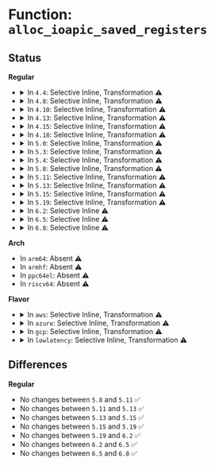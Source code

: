 # Function: <code>alloc_ioapic_saved_registers</code>

## Status
<b>Regular</b>
<ul>
<li>
<details>
<summary>In <code>4.4</code>: Selective Inline, Transformation ⚠️</summary>

**Collision:** Unique Static

**Inline:** Selective

**Transformation:** True

**Instances:**

```
In arch/x86/kernel/apic/io_apic.c (ffffffff8107d07a)
Location: arch/x86/kernel/apic/io_apic.c:232
Inline: True
Inline callers:
  - arch/x86/kernel/apic/io_apic.c:arch_early_ioapic_init
  - arch/x86/kernel/apic/io_apic.c:mp_register_ioapic
Direct callers:
  - arch/x86/kernel/apic/io_apic.c:arch_early_ioapic_init
  - arch/x86/kernel/apic/io_apic.c:mp_register_ioapic
```
**Symbols:**

```
ffffffff8107d07a-ffffffff8107d0c0: alloc_ioapic_saved_registers.part.6 (STB_LOCAL)
```
</details>
</li>
<li>
<details>
<summary>In <code>4.8</code>: Selective Inline, Transformation ⚠️</summary>

**Collision:** Unique Static

**Inline:** Selective

**Transformation:** True

**Instances:**

```
In arch/x86/kernel/apic/io_apic.c (ffffffff81058582)
Location: arch/x86/kernel/apic/io_apic.c:232
Inline: True
Inline callers:
  - arch/x86/kernel/apic/io_apic.c:mp_register_ioapic
  - arch/x86/kernel/apic/io_apic.c:arch_early_ioapic_init
Direct callers:
  - arch/x86/kernel/apic/io_apic.c:mp_register_ioapic
  - arch/x86/kernel/apic/io_apic.c:arch_early_ioapic_init
```
**Symbols:**

```
ffffffff8107eb60-ffffffff8107eba6: alloc_ioapic_saved_registers.part.6 (STB_LOCAL)
```
</details>
</li>
<li>
<details>
<summary>In <code>4.10</code>: Selective Inline, Transformation ⚠️</summary>

**Collision:** Unique Static

**Inline:** Selective

**Transformation:** True

**Instances:**

```
In arch/x86/kernel/apic/io_apic.c (ffffffff8105b312)
Location: arch/x86/kernel/apic/io_apic.c:231
Inline: True
Inline callers:
  - arch/x86/kernel/apic/io_apic.c:mp_register_ioapic
  - arch/x86/kernel/apic/io_apic.c:arch_early_ioapic_init
Direct callers:
  - arch/x86/kernel/apic/io_apic.c:mp_register_ioapic
  - arch/x86/kernel/apic/io_apic.c:arch_early_ioapic_init
```
**Symbols:**

```
ffffffff8108320f-ffffffff81083255: alloc_ioapic_saved_registers.part.8 (STB_LOCAL)
```
</details>
</li>
<li>
<details>
<summary>In <code>4.13</code>: Selective Inline, Transformation ⚠️</summary>

**Collision:** Unique Static

**Inline:** Selective

**Transformation:** True

**Instances:**

```
In arch/x86/kernel/apic/io_apic.c (ffffffff8105a88b)
Location: arch/x86/kernel/apic/io_apic.c:231
Inline: True
Inline callers:
  - arch/x86/kernel/apic/io_apic.c:mp_register_ioapic
  - arch/x86/kernel/apic/io_apic.c:arch_early_ioapic_init
Direct callers:
  - arch/x86/kernel/apic/io_apic.c:mp_register_ioapic
  - arch/x86/kernel/apic/io_apic.c:arch_early_ioapic_init
```
**Symbols:**

```
ffffffff8105ac66-ffffffff8105acb1: alloc_ioapic_saved_registers.part.9 (STB_LOCAL)
```
</details>
</li>
<li>
<details>
<summary>In <code>4.15</code>: Selective Inline, Transformation ⚠️</summary>

**Collision:** Unique Static

**Inline:** Selective

**Transformation:** True

**Instances:**

```
In arch/x86/kernel/apic/io_apic.c (ffffffff8105edcd)
Location: arch/x86/kernel/apic/io_apic.c:232
Inline: True
Inline callers:
  - arch/x86/kernel/apic/io_apic.c:mp_register_ioapic
  - arch/x86/kernel/apic/io_apic.c:arch_early_ioapic_init
Direct callers:
  - arch/x86/kernel/apic/io_apic.c:mp_register_ioapic
  - arch/x86/kernel/apic/io_apic.c:arch_early_ioapic_init
```
**Symbols:**

```
ffffffff8105f1ad-ffffffff8105f1f8: alloc_ioapic_saved_registers.part.5 (STB_LOCAL)
```
</details>
</li>
<li>
<details>
<summary>In <code>4.18</code>: Selective Inline, Transformation ⚠️</summary>

**Collision:** Unique Static

**Inline:** Selective

**Transformation:** True

**Instances:**

```
In arch/x86/kernel/apic/io_apic.c (ffffffff81061c94)
Location: arch/x86/kernel/apic/io_apic.c:233
Inline: True
Inline callers:
  - arch/x86/kernel/apic/io_apic.c:mp_register_ioapic
  - arch/x86/kernel/apic/io_apic.c:arch_early_ioapic_init
Direct callers:
  - arch/x86/kernel/apic/io_apic.c:mp_register_ioapic
  - arch/x86/kernel/apic/io_apic.c:arch_early_ioapic_init
```
**Symbols:**

```
ffffffff81060870-ffffffff810608b1: alloc_ioapic_saved_registers.part.8 (STB_LOCAL)
ffffffff8106208a-ffffffff8106209e: alloc_ioapic_saved_registers.part.8.cold.19 (STB_LOCAL)
```
</details>
</li>
<li>
<details>
<summary>In <code>5.0</code>: Selective Inline, Transformation ⚠️</summary>

**Collision:** Unique Static

**Inline:** Selective

**Transformation:** True

**Instances:**

```
In arch/x86/kernel/apic/io_apic.c (ffffffff81067974)
Location: arch/x86/kernel/apic/io_apic.c:233
Inline: True
Inline callers:
  - arch/x86/kernel/apic/io_apic.c:mp_register_ioapic
  - arch/x86/kernel/apic/io_apic.c:arch_early_ioapic_init
Direct callers:
  - arch/x86/kernel/apic/io_apic.c:mp_register_ioapic
  - arch/x86/kernel/apic/io_apic.c:arch_early_ioapic_init
```
**Symbols:**

```
ffffffff810666c0-ffffffff81066701: alloc_ioapic_saved_registers.part.7 (STB_LOCAL)
ffffffff81067d9e-ffffffff81067db2: alloc_ioapic_saved_registers.part.7.cold.18 (STB_LOCAL)
```
</details>
</li>
<li>
<details>
<summary>In <code>5.3</code>: Selective Inline, Transformation ⚠️</summary>

**Collision:** Unique Static

**Inline:** Selective

**Transformation:** True

**Instances:**

```
In arch/x86/kernel/apic/io_apic.c (ffffffff8106b126)
Location: arch/x86/kernel/apic/io_apic.c:234
Inline: True
Inline callers:
  - arch/x86/kernel/apic/io_apic.c:mp_register_ioapic
  - arch/x86/kernel/apic/io_apic.c:arch_early_ioapic_init
Direct callers:
  - arch/x86/kernel/apic/io_apic.c:mp_register_ioapic
  - arch/x86/kernel/apic/io_apic.c:arch_early_ioapic_init
```
**Symbols:**

```
ffffffff81069cb0-ffffffff81069cf4: alloc_ioapic_saved_registers.part.0 (STB_LOCAL)
ffffffff8106b53a-ffffffff8106b54e: alloc_ioapic_saved_registers.part.0.cold (STB_LOCAL)
```
</details>
</li>
<li>
<details>
<summary>In <code>5.4</code>: Selective Inline, Transformation ⚠️</summary>

**Collision:** Unique Static

**Inline:** Selective

**Transformation:** True

**Instances:**

```
In arch/x86/kernel/apic/io_apic.c (ffffffff8106bac6)
Location: arch/x86/kernel/apic/io_apic.c:234
Inline: True
Inline callers:
  - arch/x86/kernel/apic/io_apic.c:mp_register_ioapic
  - arch/x86/kernel/apic/io_apic.c:arch_early_ioapic_init
Direct callers:
  - arch/x86/kernel/apic/io_apic.c:mp_register_ioapic
  - arch/x86/kernel/apic/io_apic.c:arch_early_ioapic_init
```
**Symbols:**

```
ffffffff8106a650-ffffffff8106a694: alloc_ioapic_saved_registers.part.0 (STB_LOCAL)
ffffffff8106beca-ffffffff8106bede: alloc_ioapic_saved_registers.part.0.cold (STB_LOCAL)
```
</details>
</li>
<li>
<details>
<summary>In <code>5.8</code>: Selective Inline, Transformation ⚠️</summary>

```c
void alloc_ioapic_saved_registers(int idx);
```

**Collision:** Unique Static

**Inline:** Selective

**Transformation:** True

**Instances:**

```
In arch/x86/kernel/apic/io_apic.c (ffffffff81071060)
Location: arch/x86/kernel/apic/io_apic.c:221
Inline: True
Direct callers:
  - arch/x86/kernel/apic/io_apic.c:mp_register_ioapic
  - arch/x86/kernel/apic/io_apic.c:arch_early_ioapic_init
```
**Symbols:**

```
ffffffff81071010-ffffffff81071054: alloc_ioapic_saved_registers.part.0 (STB_LOCAL)
ffffffff8107316d-ffffffff81073181: alloc_ioapic_saved_registers.part.0.cold (STB_LOCAL)
ffffffff81071060-ffffffff81071083: alloc_ioapic_saved_registers (STB_LOCAL)
```
</details>
</li>
<li>
<details>
<summary>In <code>5.11</code>: Selective Inline, Transformation ⚠️</summary>

```c
void alloc_ioapic_saved_registers(int idx);
```

**Collision:** Unique Static

**Inline:** Selective

**Transformation:** True

**Instances:**

```
In arch/x86/kernel/apic/io_apic.c (ffffffff81072470)
Location: arch/x86/kernel/apic/io_apic.c:221
Inline: True
Direct callers:
  - arch/x86/kernel/apic/io_apic.c:mp_register_ioapic
  - arch/x86/kernel/apic/io_apic.c:arch_early_ioapic_init
```
**Symbols:**

```
ffffffff81072420-ffffffff81072464: alloc_ioapic_saved_registers.part.0 (STB_LOCAL)
ffffffff81bd72b5-ffffffff81bd72c9: alloc_ioapic_saved_registers.part.0.cold (STB_LOCAL)
ffffffff81072470-ffffffff81072493: alloc_ioapic_saved_registers (STB_LOCAL)
```
</details>
</li>
<li>
<details>
<summary>In <code>5.13</code>: Selective Inline, Transformation ⚠️</summary>

```c
void alloc_ioapic_saved_registers(int idx);
```

**Collision:** Unique Static

**Inline:** Selective

**Transformation:** True

**Instances:**

```
In arch/x86/kernel/apic/io_apic.c (ffffffff81072f5c)
Location: arch/x86/kernel/apic/io_apic.c:221
Inline: True
Direct callers:
  - arch/x86/kernel/apic/io_apic.c:mp_register_ioapic
  - arch/x86/kernel/apic/io_apic.c:arch_early_ioapic_init
```
**Symbols:**

```
ffffffff81072f20-ffffffff81072f77: alloc_ioapic_saved_registers (STB_LOCAL)
ffffffff81bc9462-ffffffff81bc9476: alloc_ioapic_saved_registers.cold (STB_LOCAL)
```
</details>
</li>
<li>
<details>
<summary>In <code>5.15</code>: Selective Inline, Transformation ⚠️</summary>

```c
void alloc_ioapic_saved_registers(int idx);
```

**Collision:** Unique Static

**Inline:** Selective

**Transformation:** True

**Instances:**

```
In arch/x86/kernel/apic/io_apic.c (ffffffff8107f1ba)
Location: arch/x86/kernel/apic/io_apic.c:221
Inline: True
Direct callers:
  - arch/x86/kernel/apic/io_apic.c:mp_register_ioapic
  - arch/x86/kernel/apic/io_apic.c:arch_early_ioapic_init
```
**Symbols:**

```
ffffffff8107f180-ffffffff8107f256: alloc_ioapic_saved_registers (STB_LOCAL)
ffffffff81c9df96-ffffffff81c9dfaa: alloc_ioapic_saved_registers.cold (STB_LOCAL)
```
</details>
</li>
<li>
<details>
<summary>In <code>5.19</code>: Selective Inline, Transformation ⚠️</summary>

```c
void alloc_ioapic_saved_registers(int idx);
```

**Collision:** Unique Static

**Inline:** Selective

**Transformation:** True

**Instances:**

```
In arch/x86/kernel/apic/io_apic.c (ffffffff81e4d494)
Location: arch/x86/kernel/apic/io_apic.c:222
Inline: True
Direct callers:
  - arch/x86/kernel/apic/io_apic.c:mp_register_ioapic
  - arch/x86/kernel/apic/io_apic.c:arch_early_ioapic_init
```
**Symbols:**

```
ffffffff8108eb50-ffffffff8108ec42: alloc_ioapic_saved_registers (STB_LOCAL)
ffffffff81e4d494-ffffffff81e4d4a8: alloc_ioapic_saved_registers.cold (STB_LOCAL)
```
</details>
</li>
<li>
<details>
<summary>In <code>6.2</code>: Selective Inline ⚠️</summary>

```c
void alloc_ioapic_saved_registers(int idx);
```

**Collision:** Unique Static

**Inline:** Selective

**Transformation:** False

**Instances:**

```
In arch/x86/kernel/apic/io_apic.c (ffffffff810a3380)
Location: arch/x86/kernel/apic/io_apic.c:222
Inline: True
Direct callers:
  - arch/x86/kernel/apic/io_apic.c:mp_register_ioapic
  - arch/x86/kernel/apic/io_apic.c:arch_early_ioapic_init
```
**Symbols:**

```
ffffffff810a3380-ffffffff810a3464: alloc_ioapic_saved_registers (STB_LOCAL)
```
</details>
</li>
<li>
<details>
<summary>In <code>6.5</code>: Selective Inline ⚠️</summary>

```c
void alloc_ioapic_saved_registers(int idx);
```

**Collision:** Unique Static

**Inline:** Selective

**Transformation:** False

**Instances:**

```
In arch/x86/kernel/apic/io_apic.c (ffffffff810a6300)
Location: arch/x86/kernel/apic/io_apic.c:223
Inline: True
Direct callers:
  - arch/x86/kernel/apic/io_apic.c:mp_register_ioapic
  - arch/x86/kernel/apic/io_apic.c:arch_early_ioapic_init
```
**Symbols:**

```
ffffffff810a6300-ffffffff810a63f4: alloc_ioapic_saved_registers (STB_LOCAL)
```
</details>
</li>
<li>
<details>
<summary>In <code>6.8</code>: Selective Inline ⚠️</summary>

```c
void alloc_ioapic_saved_registers(int idx);
```

**Collision:** Unique Static

**Inline:** Selective

**Transformation:** False

**Instances:**

```
In arch/x86/kernel/apic/io_apic.c (ffffffff810ad360)
Location: arch/x86/kernel/apic/io_apic.c:223
Inline: True
Direct callers:
  - arch/x86/kernel/apic/io_apic.c:mp_register_ioapic
  - arch/x86/kernel/apic/io_apic.c:arch_early_ioapic_init
```
**Symbols:**

```
ffffffff810ad360-ffffffff810ad454: alloc_ioapic_saved_registers (STB_LOCAL)
```
</details>
</li>
</ul>
<b>Arch</b>
<ul>
<li>
In <code>arm64</code>: Absent ⚠️
</li>
<li>
In <code>armhf</code>: Absent ⚠️
</li>
<li>
In <code>ppc64el</code>: Absent ⚠️
</li>
<li>
In <code>riscv64</code>: Absent ⚠️
</li>
</ul>
<b>Flavor</b>
<ul>
<li>
<details>
<summary>In <code>aws</code>: Selective Inline, Transformation ⚠️</summary>

**Collision:** Unique Static

**Inline:** Selective

**Transformation:** True

**Instances:**

```
In arch/x86/kernel/apic/io_apic.c (ffffffff8106b5b6)
Location: arch/x86/kernel/apic/io_apic.c:234
Inline: True
Inline callers:
  - arch/x86/kernel/apic/io_apic.c:mp_register_ioapic
  - arch/x86/kernel/apic/io_apic.c:arch_early_ioapic_init
Direct callers:
  - arch/x86/kernel/apic/io_apic.c:mp_register_ioapic
  - arch/x86/kernel/apic/io_apic.c:arch_early_ioapic_init
```
**Symbols:**

```
ffffffff8106a140-ffffffff8106a184: alloc_ioapic_saved_registers.part.0 (STB_LOCAL)
ffffffff8106b9ba-ffffffff8106b9ce: alloc_ioapic_saved_registers.part.0.cold (STB_LOCAL)
```
</details>
</li>
<li>
<details>
<summary>In <code>azure</code>: Selective Inline, Transformation ⚠️</summary>

**Collision:** Unique Static

**Inline:** Selective

**Transformation:** True

**Instances:**

```
In arch/x86/kernel/apic/io_apic.c (ffffffff8105b8e8)
Location: arch/x86/kernel/apic/io_apic.c:234
Inline: True
Inline callers:
  - arch/x86/kernel/apic/io_apic.c:mp_register_ioapic
  - arch/x86/kernel/apic/io_apic.c:arch_early_ioapic_init
Direct callers:
  - arch/x86/kernel/apic/io_apic.c:mp_register_ioapic
  - arch/x86/kernel/apic/io_apic.c:arch_early_ioapic_init
```
**Symbols:**

```
ffffffff8105a4a0-ffffffff8105a4e4: alloc_ioapic_saved_registers.part.0 (STB_LOCAL)
ffffffff8105bcea-ffffffff8105bcfe: alloc_ioapic_saved_registers.part.0.cold (STB_LOCAL)
```
</details>
</li>
<li>
<details>
<summary>In <code>gcp</code>: Selective Inline, Transformation ⚠️</summary>

**Collision:** Unique Static

**Inline:** Selective

**Transformation:** True

**Instances:**

```
In arch/x86/kernel/apic/io_apic.c (ffffffff8106ba66)
Location: arch/x86/kernel/apic/io_apic.c:234
Inline: True
Inline callers:
  - arch/x86/kernel/apic/io_apic.c:mp_register_ioapic
  - arch/x86/kernel/apic/io_apic.c:arch_early_ioapic_init
Direct callers:
  - arch/x86/kernel/apic/io_apic.c:mp_register_ioapic
  - arch/x86/kernel/apic/io_apic.c:arch_early_ioapic_init
```
**Symbols:**

```
ffffffff8106a5f0-ffffffff8106a634: alloc_ioapic_saved_registers.part.0 (STB_LOCAL)
ffffffff8106be6a-ffffffff8106be7e: alloc_ioapic_saved_registers.part.0.cold (STB_LOCAL)
```
</details>
</li>
<li>
<details>
<summary>In <code>lowlatency</code>: Selective Inline, Transformation ⚠️</summary>

**Collision:** Unique Static

**Inline:** Selective

**Transformation:** True

**Instances:**

```
In arch/x86/kernel/apic/io_apic.c (ffffffff8106d166)
Location: arch/x86/kernel/apic/io_apic.c:234
Inline: True
Inline callers:
  - arch/x86/kernel/apic/io_apic.c:mp_register_ioapic
  - arch/x86/kernel/apic/io_apic.c:arch_early_ioapic_init
Direct callers:
  - arch/x86/kernel/apic/io_apic.c:mp_register_ioapic
  - arch/x86/kernel/apic/io_apic.c:arch_early_ioapic_init
```
**Symbols:**

```
ffffffff8106bd70-ffffffff8106bdb4: alloc_ioapic_saved_registers.part.0 (STB_LOCAL)
ffffffff8106d56a-ffffffff8106d57e: alloc_ioapic_saved_registers.part.0.cold (STB_LOCAL)
```
</details>
</li>
</ul>

## Differences
<b>Regular</b>
<ul>
<li>
No changes between <code>5.8</code> and <code>5.11</code> ✅
</li>
<li>
No changes between <code>5.11</code> and <code>5.13</code> ✅
</li>
<li>
No changes between <code>5.13</code> and <code>5.15</code> ✅
</li>
<li>
No changes between <code>5.15</code> and <code>5.19</code> ✅
</li>
<li>
No changes between <code>5.19</code> and <code>6.2</code> ✅
</li>
<li>
No changes between <code>6.2</code> and <code>6.5</code> ✅
</li>
<li>
No changes between <code>6.5</code> and <code>6.8</code> ✅
</li>
</ul>
